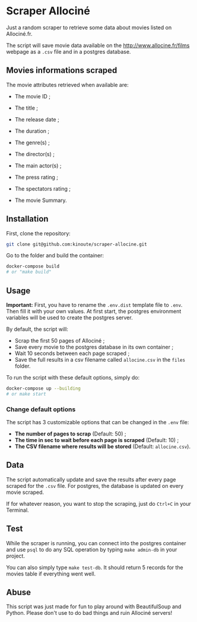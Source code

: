 # Scraper Allociné

Just a random scraper to retrieve some data about movies listed on Allociné.fr.

The script will save movie data available on the http://www.allocine.fr/films webpage as a `.csv` file and in a postgres database.

## Movies informations scraped

The movie attributes retrieved when available are:

* The movie ID ;

* The title ;

* The release date ;

* The duration ;

* The genre(s) ;

* The director(s) ;

* The main actor(s) ;

* The press rating ;

* The spectators rating ;

* The movie Summary.


## Installation

First, clone the repository:

```bash
git clone git@github.com:kinoute/scraper-allocine.git
```

Go to the folder and build the container:

```bash
docker-compose build
# or "make build"
```

## Usage

**Important:** First, you have to rename the `.env.dist` template file to `.env`. Then fill it with your own values. At first start, the postgres environment variables will be used to create the postgres server.

By default, the script will:

* Scrap the first 50 pages of Allociné ;
* Save every movie to the postgres database in its own container ;
* Wait 10 seconds between each page scraped ;
* Save the full results in a csv filename called `allocine.csv` in the `files` folder.

To run the script with these default options, simply do:

```bash
docker-compose up --building
# or make start
```

### Change default options

The script has 3 customizable options that can be changed in the `.env` file:

* **The number of pages to scrap** (Default: 50) ;
* **The time in sec to wait before each page is scraped** (Default: 10) ;
* **The CSV filename where results will be stored** (Default: `allocine.csv`).

## Data

The script automatically update and save the results after every page scraped for the `.csv` file. For postgres, the database is updated on every movie scraped.

If for whatever reason, you want to stop the scraping, just do `Ctrl+C` in your Terminal.

## Test

While the scraper is running, you can connect into the postgres container and use `psql` to do any SQL operation by typing `make admin-db` in your project.

You can also simply type `make test-db`. It should return 5 records for the movies table if everything went well.

## Abuse

This script was just made for fun to play around with BeautifulSoup and Python. Please don't use to do bad things and ruin Allociné servers!
